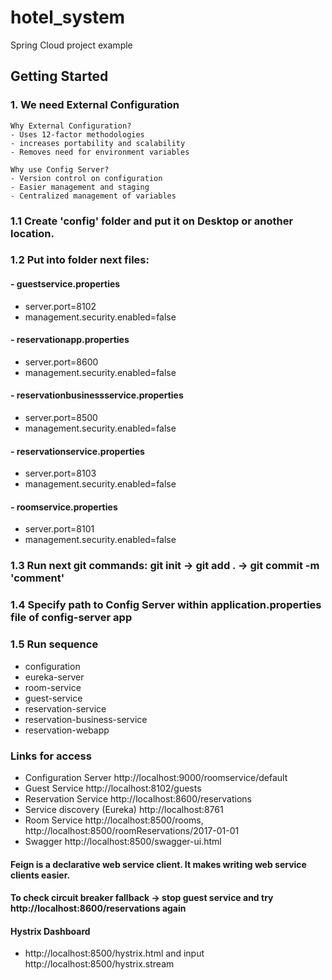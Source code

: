 # hotel_system
Spring Cloud project example

## Getting Started

### 1. We need External Configuration
    Why External Configuration?
    - Uses 12-factor methodologies
    - increases portability and scalability
    - Removes need for environment variables

    Why use Config Server?
    - Version control on configuration
    - Easier management and staging
    - Centralized management of variables

### 1.1 Create 'config' folder and put it on Desktop or another location.

### 1.2 Put into folder next files:
#### - guestservice.properties
- server.port=8102
- management.security.enabled=false

#### - reservationapp.properties
- server.port=8600
- management.security.enabled=false

#### - reservationbusinessservice.properties
- server.port=8500
- management.security.enabled=false

#### - reservationservice.properties
- server.port=8103
- management.security.enabled=false

#### - roomservice.properties
- server.port=8101
- management.security.enabled=false

### 1.3 Run next git commands: git init -> git add . -> git commit -m 'comment'

### 1.4 Specify path to Config Server within application.properties file of config-server app

### 1.5 Run sequence
- configuration
- eureka-server
- room-service
- guest-service
- reservation-service
- reservation-business-service
- reservation-webapp

### Links for access
- Configuration Server http://localhost:9000/roomservice/default
- Guest Service http://localhost:8102/guests
- Reservation Service http://localhost:8600/reservations
- Service discovery (Eureka) http://localhost:8761
- Room Service
  http://localhost:8500/rooms, http://localhost:8500/roomReservations/2017-01-01
- Swagger http://localhost:8500/swagger-ui.html

#### Feign is a declarative web service client. It makes writing web service clients easier.

#### To check circuit breaker fallback -> stop guest service and try http://localhost:8600/reservations again

#### Hystrix Dashboard
- http://localhost:8500/hystrix.html and input http://localhost:8500/hystrix.stream
